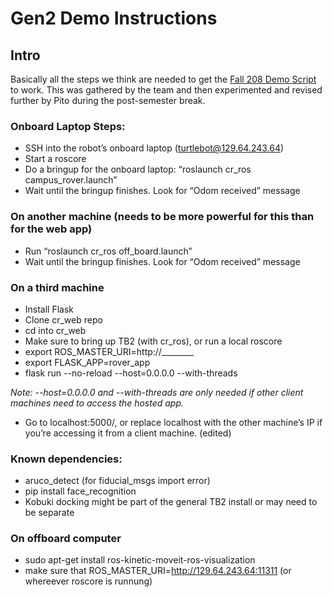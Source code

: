 # Gen2 Demo Instructions

## Intro
Basically all the steps we think are needed to get the [Fall 208 Demo Script](./demo_script_fall) to work. This was gathered by the team and then experimented and revised further by Pito during the post-semester break.

### Onboard Laptop Steps:
* SSH into the robot’s onboard laptop (turtlebot@129.64.243.64)
* Start a roscore
* Do a bringup for the onboard laptop: “roslaunch cr_ros campus_rover.launch”
* Wait until the bringup finishes. Look for “Odom received” message

### On another machine (needs to be more powerful for this than for the web app)
* Run “roslaunch cr_ros off_board.launch”
* Wait until the bringup finishes. Look for “Odom received” message

### On a third machine
* Install Flask
* Clone cr_web repo
* cd into cr_web
* Make sure to bring up TB2 (with cr_ros), or run a local roscore
* export ROS_MASTER_URI=http://________
* export FLASK_APP=rover_app
* flask run --no-reload --host=0.0.0.0 --with-threads

*Note: --host=0.0.0.0 and --with-threads are only needed if other client machines need to access the hosted app.*

* Go to localhost:5000/, or replace localhost with the other machine’s IP if you’re accessing it from a client machine. (edited)


### Known dependencies:
* aruco_detect (for fiducial_msgs import error)
* pip install face_recognition
* Kobuki docking might be part of the general TB2 install or may need to be separate

### On offboard computer
* sudo apt-get install ros-kinetic-moveit-ros-visualization
* make sure that ROS_MASTER_URI=http://129.64.243.64:11311 (or whereever roscore is runnung)